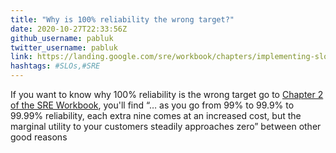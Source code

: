 ```yaml
---
title: "Why is 100% reliability the wrong target?"
date: 2020-10-27T22:33:56Z
github_username: pabluk
twitter_username: pabluk
link: https://landing.google.com/sre/workbook/chapters/implementing-slos/#reliability-targets-and-error-budgets
hashtags: #SLOs,#SRE
---
```

If you want to know why 100% reliability is the wrong target go to [Chapter 2 of the SRE Workbook](https://landing.google.com/sre/workbook/chapters/implementing-slos/#reliability-targets-and-error-budgets), you'll find “… as you go from 99% to 99.9% to 99.99% reliability, each extra nine comes at an increased cost, but the marginal utility to your customers steadily approaches zero” between other good reasons

